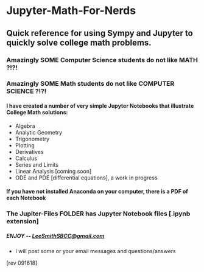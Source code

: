# Jupyter-Math-For-Nerds
## Quick reference for using Sympy and Jupyter to quickly solve college math problems.

### Amazingly SOME Computer Science students do not like MATH ?!?!

### Amazingly SOME Math students do not like COMPUTER SCIENCE ?!?!

#### I have created a number of very simple Jupyter Notebooks that illustrate College Math solutions:
 - Algebra
 - Analytic Geometry
 - Trigonometry
 - Plotting
 - Derivatives
 - Calculus
 - Series and Limits
 - Linear Analysis [coming soon]
 - ODE and PDE [differential equations], a work in progress
 
 #### If you have not installed Anaconda on your computer, there is a PDF of each Notebook
 ### The Jupiter-Files FOLDER has Jupyter Notebook files [.ipynb extension]
 
 ##### ENJOY -- LeeSmithSBCC@gmail.com 
  - I will post some or your email messages and questions/answers
  
  [rev 091618]
